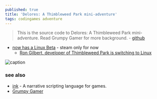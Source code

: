 ```yaml
---
published: true
title: 'Delores: A Thimbleweed Park mini-adventure'
tags: codingames adventure
---
```

> This is the source code to Delores: A Thimbleweed Park mini-adventure. Read Grumpy Gamer for more background. - [github](https://github.com/grumpygamer/DeloresDev)

- [now has a Linux Beta](https://www.gamingonlinux.com/2020/09/delores-a-thimbleweed-park-mini-adventure-now-has-a-linux-beta) - steam only for now
	- [Ron Gilbert, developer of Thimbleweed Park is switching to Linux](https://www.gamingonlinux.com/2020/07/ron-gilbert-developer-of-thimbleweed-park-is-switching-to-linux)

![caption](https://thimbleweedpark.com/img/delores_header.png)

### see also
- [ink](https://www.inklestudios.com/ink/) - A narrative scripting language for games.
- [Grumpy Gamer](https://grumpygamer.com/)

